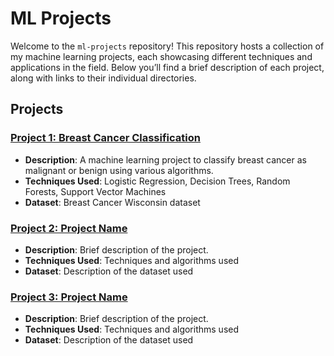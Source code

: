 # ML Projects

Welcome to the `ml-projects` repository! This repository hosts a collection of my machine learning projects, each showcasing different techniques and applications in the field. Below you’ll find a brief description of each project, along with links to their individual directories.

## Projects

### [Project 1: Breast Cancer Classification](https://github.com/kur0ii/breast-cancer-classification)
- **Description**: A machine learning project to classify breast cancer as malignant or benign using various algorithms.
- **Techniques Used**: Logistic Regression, Decision Trees, Random Forests, Support Vector Machines
- **Dataset**: Breast Cancer Wisconsin dataset

### [Project 2: Project Name](./project2)
- **Description**: Brief description of the project.
- **Techniques Used**: Techniques and algorithms used
- **Dataset**: Description of the dataset used

### [Project 3: Project Name](./project3)
- **Description**: Brief description of the project.
- **Techniques Used**: Techniques and algorithms used
- **Dataset**: Description of the dataset used

